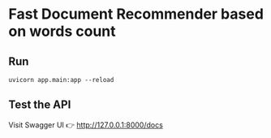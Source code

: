 # Fast Document Recommender based on words count

## Run 
```
uvicorn app.main:app --reload
```
## Test the API
Visit Swagger UI 👉 http://127.0.0.1:8000/docs